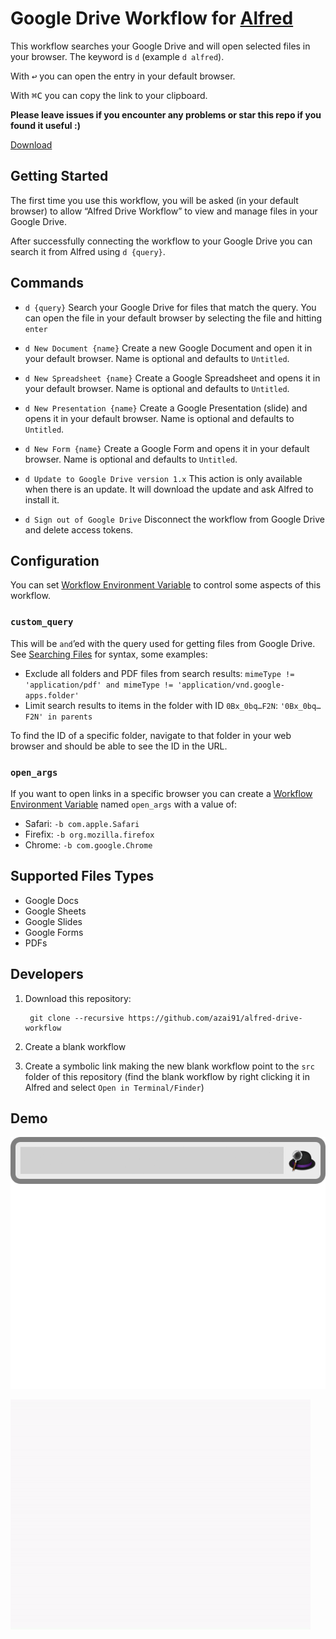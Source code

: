 # Google Drive Workflow for [Alfred](http://www.alfredapp.com/)

This workflow searches your Google Drive and will open selected files in your browser. The keyword is `d` (example `d alfred`).

With <kbd>↩</kbd> you can open the entry in your default browser.

With <kbd>⌘C</kbd> you can copy the link to your clipboard.

**Please leave issues if you encounter any problems or star this repo if you found it useful :)**

[Download](https://github.com/azai91/alfred-drive-workflow/releases/latest)

## Getting Started

The first time you use this workflow, you will be asked (in your default browser) to allow “Alfred Drive Workflow” to view and manage files in your Google Drive.

After successfully connecting the workflow to your Google Drive you can search it from Alfred using `d {query}`.

## Commands

- `d {query}`
Search your Google Drive for files that match the query. You can open the file in your default browser by selecting the file and hitting `enter`

- `d New Document {name}`
Create a new Google Document and open it in your default browser. Name is optional and defaults to `Untitled`.

- `d New Spreadsheet {name}`
Create a Google Spreadsheet and opens it in your default browser. Name is optional and defaults to `Untitled`.

- `d New Presentation {name}`
Create a Google Presentation (slide) and opens it in your default browser. Name is optional and defaults to `Untitled`.

- `d New Form {name}`
Create a Google Form and opens it in your default browser. Name is optional and defaults to `Untitled`.

- `d Update to Google Drive version 1.x`
This action is only available when there is an update. It will download the update and ask Alfred to install it.

- `d Sign out of Google Drive`
Disconnect the workflow from Google Drive and delete access tokens.

## Configuration

You can set [Workflow Environment Variable][1] to control some aspects of this workflow.

### `custom_query`

This will be `and`’ed with the query used for getting files from Google Drive. See [Searching Files](https://developers.google.com/drive/v2/web/search-parameters) for syntax, some examples:

- Exclude all folders and PDF files from search results: `mimeType != 'application/pdf' and mimeType != 'application/vnd.google-apps.folder'`
- Limit search results to items in the folder with ID `0Bx_0bq…F2N`: `'0Bx_0bq…F2N' in parents`

To find the ID of a specific folder, navigate to that folder in your web browser and should be able to see the ID in the URL.

### `open_args`

If you want to open links in a specific browser you can create a [Workflow Environment Variable][1] named `open_args` with a value of:

- Safari:  `-b com.apple.Safari`
- Firefix: `-b org.mozilla.firefox`
- Chrome:  `-b com.google.Chrome`

[1]: https://www.alfredapp.com/help/workflows/advanced/variables/

## Supported Files Types

- Google Docs
- Google Sheets
- Google Slides
- Google Forms
- PDFs

## Developers

1. Download this repository:

		git clone --recursive https://github.com/azai91/alfred-drive-workflow

2. Create a blank workflow

3. Create a symbolic link making the new blank workflow point to the `src` folder of this repository (find the blank workflow by right clicking it in Alfred and select `Open in Terminal/Finder`)

## Demo

![Search Google Drive from Alfred using the Google Drive workflow](./assets/search.gif)

![Create a document from Alfred using the Google Drive workflow](./assets/create.gif)
